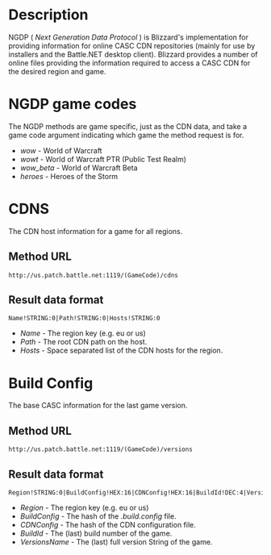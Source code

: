 # Description

NGDP ( _Next Generation Data Protocol_ ) is Blizzard's implementation for providing information for online CASC CDN repositories (mainly for use by installers and the Battle.NET desktop client).
Blizzard provides a number of online files providing the information required to access a CASC CDN for the desired region and game.

# NGDP game codes

The NGDP methods are game specific, just as the CDN data, and take a game code argument indicating which game the method request is for.

 * _wow_ - World of Warcraft
 * _wowt_ - World of Warcraft PTR (Public Test Realm)
 * _wow_beta_ - World of Warcraft Beta
 * _heroes_ - Heroes of the Storm

# CDNS

The CDN host information for a game for all regions.

## Method URL

    http://us.patch.battle.net:1119/(GameCode)/cdns

## Result data format

    Name!STRING:0|Path!STRING:0|Hosts!STRING:0

 * _Name_ - The region key (e.g. eu or us)
 * _Path_ - The root CDN path on the host.
 * _Hosts_ - Space separated list of the CDN hosts for the region.
 
# Build Config

The base CASC information for the last game version. 

## Method URL

    http://us.patch.battle.net:1119/(GameCode)/versions

## Result data format

    Region!STRING:0|BuildConfig!HEX:16|CDNConfig!HEX:16|BuildId!DEC:4|VersionsName!String:0

 * _Region_ - The region key (e.g. eu or us)
 * _BuildConfig_ - The hash of the _.build.config_ file.
 * _CDNConfig_ - The hash of the CDN configuration file. 
 * _BuildId_ - The (last) build number of the game.
 * _VersionsName_ - The (last) full version String of the game.
